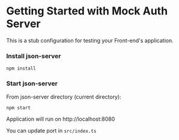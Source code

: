 # Getting Started with Mock Auth Server

This is a stub configuration for testing your Front-end's application.

### Install json-server
```shell
npm install
```

### Start json-server

From json-server directory (current directory):

```shell
npm start
```

Application will run on http://localhost:8080

You can update port in `src/index.ts`
